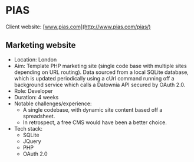 
# PIAS 

Client website: [www.pias.com](http://www.pias.com/pias/)

## Marketing website

- Location: London
- Aim: Template PHP marketing site (single code base with multiple sites depending on URL routing). Data sourced from a local SQLite database, which is updated periodically using a cUrl command running off a background service which calls a Datownia API secured by OAuth 2.0.
- Role: Developer
- Duration: 4 weeks
- Notable challenges/experience:
    - A single codebase, with dynamic site content based off a spreadsheet.
    - In retrospect, a free CMS would have been a better choice.
- Tech stack:
    - SQLite
    - JQuery
    - PHP
    - OAuth 2.0